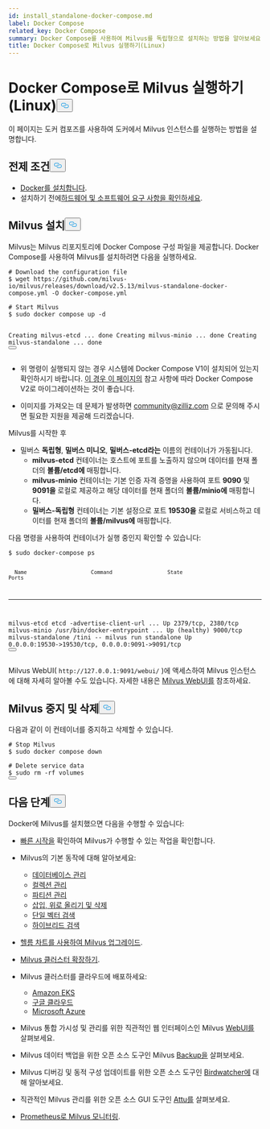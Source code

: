 ```yaml
---
id: install_standalone-docker-compose.md
label: Docker Compose
related_key: Docker Compose
summary: Docker Compose를 사용하여 Milvus를 독립형으로 설치하는 방법을 알아보세요.
title: Docker Compose로 Milvus 실행하기(Linux)
---
```


<h1 id="Run-Milvus-with-Docker-Compose-Linux" class="common-anchor-header">Docker Compose로 Milvus 실행하기(Linux)<button data-href="#Run-Milvus-with-Docker-Compose-Linux" class="anchor-icon" translate="no">
      <svg translate="no"
        aria-hidden="true"
        focusable="false"
        height="20"
        version="1.1"
        viewBox="0 0 16 16"
        width="16"
      >
        <path
          fill="#0092E4"
          fill-rule="evenodd"
          d="M4 9h1v1H4c-1.5 0-3-1.69-3-3.5S2.55 3 4 3h4c1.45 0 3 1.69 3 3.5 0 1.41-.91 2.72-2 3.25V8.59c.58-.45 1-1.27 1-2.09C10 5.22 8.98 4 8 4H4c-.98 0-2 1.22-2 2.5S3 9 4 9zm9-3h-1v1h1c1 0 2 1.22 2 2.5S13.98 12 13 12H9c-.98 0-2-1.22-2-2.5 0-.83.42-1.64 1-2.09V6.25c-1.09.53-2 1.84-2 3.25C6 11.31 7.55 13 9 13h4c1.45 0 3-1.69 3-3.5S14.5 6 13 6z"
        ></path>
      </svg>
    </button></h1><p>이 페이지는 도커 컴포즈를 사용하여 도커에서 Milvus 인스턴스를 실행하는 방법을 설명합니다.</p>
<h2 id="Prerequisites" class="common-anchor-header">전제 조건<button data-href="#Prerequisites" class="anchor-icon" translate="no">
      <svg translate="no"
        aria-hidden="true"
        focusable="false"
        height="20"
        version="1.1"
        viewBox="0 0 16 16"
        width="16"
      >
        <path
          fill="#0092E4"
          fill-rule="evenodd"
          d="M4 9h1v1H4c-1.5 0-3-1.69-3-3.5S2.55 3 4 3h4c1.45 0 3 1.69 3 3.5 0 1.41-.91 2.72-2 3.25V8.59c.58-.45 1-1.27 1-2.09C10 5.22 8.98 4 8 4H4c-.98 0-2 1.22-2 2.5S3 9 4 9zm9-3h-1v1h1c1 0 2 1.22 2 2.5S13.98 12 13 12H9c-.98 0-2-1.22-2-2.5 0-.83.42-1.64 1-2.09V6.25c-1.09.53-2 1.84-2 3.25C6 11.31 7.55 13 9 13h4c1.45 0 3-1.69 3-3.5S14.5 6 13 6z"
        ></path>
      </svg>
    </button></h2><ul>
<li><a href="https://docs.docker.com/get-docker/">Docker를 설치합니다</a>.</li>
<li>설치하기 전에<a href="/docs/ko/v2.5.x/prerequisite-docker.md">하드웨어 및 소프트웨어 요구 사항을 확인하세요</a>.</li>
</ul>
<h2 id="Install-Milvus" class="common-anchor-header">Milvus 설치<button data-href="#Install-Milvus" class="anchor-icon" translate="no">
      <svg translate="no"
        aria-hidden="true"
        focusable="false"
        height="20"
        version="1.1"
        viewBox="0 0 16 16"
        width="16"
      >
        <path
          fill="#0092E4"
          fill-rule="evenodd"
          d="M4 9h1v1H4c-1.5 0-3-1.69-3-3.5S2.55 3 4 3h4c1.45 0 3 1.69 3 3.5 0 1.41-.91 2.72-2 3.25V8.59c.58-.45 1-1.27 1-2.09C10 5.22 8.98 4 8 4H4c-.98 0-2 1.22-2 2.5S3 9 4 9zm9-3h-1v1h1c1 0 2 1.22 2 2.5S13.98 12 13 12H9c-.98 0-2-1.22-2-2.5 0-.83.42-1.64 1-2.09V6.25c-1.09.53-2 1.84-2 3.25C6 11.31 7.55 13 9 13h4c1.45 0 3-1.69 3-3.5S14.5 6 13 6z"
        ></path>
      </svg>
    </button></h2><p>Milvus는 Milvus 리포지토리에 Docker Compose 구성 파일을 제공합니다. Docker Compose를 사용하여 Milvus를 설치하려면 다음을 실행하세요.</p>
<pre><code translate="no" class="language-shell"><span class="hljs-meta prompt_"># </span><span class="language-bash">Download the configuration file</span>
<span class="hljs-meta prompt_">$ </span><span class="language-bash">wget https://github.com/milvus-io/milvus/releases/download/v2.5.13/milvus-standalone-docker-compose.yml -O docker-compose.yml</span>
<span class="hljs-meta prompt_">
# </span><span class="language-bash">Start Milvus</span>
<span class="hljs-meta prompt_">$ </span><span class="language-bash"><span class="hljs-built_in">sudo</span> docker compose up -d</span>

Creating milvus-etcd ... done
Creating milvus-minio ... done
Creating milvus-standalone ... done
<button class="copy-code-btn"></button></code></pre>

<div class="alert note">
<ul>
<li><p>위 명령이 실행되지 않는 경우 시스템에 Docker Compose V1이 설치되어 있는지 확인하시기 바랍니다. <a href="https://docs.docker.com/compose/">이 경우 이 페이지의</a> 참고 사항에 따라 Docker Compose V2로 마이그레이션하는 것이 좋습니다.</p></li>
<li><p>이미지를 가져오는 데 문제가 발생하면 <a href="mailto:community@zilliz.com">community@zilliz.com</a> 으로 문의해 주시면 필요한 지원을 제공해 드리겠습니다.</p></li>
</ul>
</div>
<p>Milvus를 시작한 후</p>
<ul>
<li>밀버스 <strong>독립형</strong>, <strong>밀버스 미니오</strong>, <strong>밀버스-etcd라는</strong> 이름의 컨테이너가 가동됩니다.<ul>
<li><strong>milvus-etcd</strong> 컨테이너는 호스트에 포트를 노출하지 않으며 데이터를 현재 폴더의 <strong>볼륨/etcd에</strong> 매핑합니다.</li>
<li><strong>milvus-minio</strong> 컨테이너는 기본 인증 자격 증명을 사용하여 포트 <strong>9090</strong> 및 <strong>9091을</strong> 로컬로 제공하고 해당 데이터를 현재 폴더의 <strong>볼륨/minio에</strong> 매핑합니다.</li>
<li><strong>밀버스-독립형</strong> 컨테이너는 기본 설정으로 포트 <strong>19530을</strong> 로컬로 서비스하고 데이터를 현재 폴더의 <strong>볼륨/milvus에</strong> 매핑합니다.</li>
</ul></li>
</ul>
<p>다음 명령을 사용하여 컨테이너가 실행 중인지 확인할 수 있습니다:</p>
<pre><code translate="no" class="language-shell"><span class="hljs-meta prompt_">$ </span><span class="language-bash"><span class="hljs-built_in">sudo</span> docker-compose ps</span>

      Name                     Command                  State                            Ports

---

milvus-etcd etcd -advertise-client-url ... Up 2379/tcp, 2380/tcp
milvus-minio /usr/bin/docker-entrypoint ... Up (healthy) 9000/tcp
milvus-standalone /tini -- milvus run standalone Up 0.0.0.0:19530-&gt;19530/tcp, 0.0.0.0:9091-&gt;9091/tcp
<button class="copy-code-btn"></button></code></pre>

<p>Milvus WebUI( <code translate="no">http://127.0.0.1:9091/webui/</code> )에 액세스하여 Milvus 인스턴스에 대해 자세히 알아볼 수도 있습니다. 자세한 내용은 <a href="/docs/ko/v2.5.x/milvus-webui.md">Milvus WebUI를</a> 참조하세요.</p>
<h2 id="Stop-and-delete-Milvus" class="common-anchor-header">Milvus 중지 및 삭제<button data-href="#Stop-and-delete-Milvus" class="anchor-icon" translate="no">
      <svg translate="no"
        aria-hidden="true"
        focusable="false"
        height="20"
        version="1.1"
        viewBox="0 0 16 16"
        width="16"
      >
        <path
          fill="#0092E4"
          fill-rule="evenodd"
          d="M4 9h1v1H4c-1.5 0-3-1.69-3-3.5S2.55 3 4 3h4c1.45 0 3 1.69 3 3.5 0 1.41-.91 2.72-2 3.25V8.59c.58-.45 1-1.27 1-2.09C10 5.22 8.98 4 8 4H4c-.98 0-2 1.22-2 2.5S3 9 4 9zm9-3h-1v1h1c1 0 2 1.22 2 2.5S13.98 12 13 12H9c-.98 0-2-1.22-2-2.5 0-.83.42-1.64 1-2.09V6.25c-1.09.53-2 1.84-2 3.25C6 11.31 7.55 13 9 13h4c1.45 0 3-1.69 3-3.5S14.5 6 13 6z"
        ></path>
      </svg>
    </button></h2><p>다음과 같이 이 컨테이너를 중지하고 삭제할 수 있습니다.</p>
<pre><code translate="no" class="language-shell"><span class="hljs-meta prompt_"># </span><span class="language-bash">Stop Milvus</span>
<span class="hljs-meta prompt_">$ </span><span class="language-bash"><span class="hljs-built_in">sudo</span> docker compose down</span>
<span class="hljs-meta prompt_">
# </span><span class="language-bash">Delete service data</span>
<span class="hljs-meta prompt_">$ </span><span class="language-bash"><span class="hljs-built_in">sudo</span> <span class="hljs-built_in">rm</span> -rf volumes</span>
<button class="copy-code-btn"></button></code></pre>
<h2 id="Whats-next" class="common-anchor-header">다음 단계<button data-href="#Whats-next" class="anchor-icon" translate="no">
      <svg translate="no"
        aria-hidden="true"
        focusable="false"
        height="20"
        version="1.1"
        viewBox="0 0 16 16"
        width="16"
      >
        <path
          fill="#0092E4"
          fill-rule="evenodd"
          d="M4 9h1v1H4c-1.5 0-3-1.69-3-3.5S2.55 3 4 3h4c1.45 0 3 1.69 3 3.5 0 1.41-.91 2.72-2 3.25V8.59c.58-.45 1-1.27 1-2.09C10 5.22 8.98 4 8 4H4c-.98 0-2 1.22-2 2.5S3 9 4 9zm9-3h-1v1h1c1 0 2 1.22 2 2.5S13.98 12 13 12H9c-.98 0-2-1.22-2-2.5 0-.83.42-1.64 1-2.09V6.25c-1.09.53-2 1.84-2 3.25C6 11.31 7.55 13 9 13h4c1.45 0 3-1.69 3-3.5S14.5 6 13 6z"
        ></path>
      </svg>
    </button></h2><p>Docker에 Milvus를 설치했으면 다음을 수행할 수 있습니다:</p>
<ul>
<li><p><a href="/docs/ko/v2.5.x/quickstart.md">빠른 시작을</a> 확인하여 Milvus가 수행할 수 있는 작업을 확인합니다.</p></li>
<li><p>Milvus의 기본 동작에 대해 알아보세요:</p>
<ul>
<li><a href="/docs/ko/v2.5.x/manage_databases.md">데이터베이스 관리</a></li>
<li><a href="/docs/ko/v2.5.x/manage-collections.md">컬렉션 관리</a></li>
<li><a href="/docs/ko/v2.5.x/manage-partitions.md">파티션 관리</a></li>
<li><a href="/docs/ko/v2.5.x/insert-update-delete.md">삽입, 위로 올리기 및 삭제</a></li>
<li><a href="/docs/ko/v2.5.x/single-vector-search.md">단일 벡터 검색</a></li>
<li><a href="/docs/ko/v2.5.x/multi-vector-search.md">하이브리드 검색</a></li>
</ul></li>
<li><p><a href="/docs/ko/v2.5.x/upgrade_milvus_cluster-helm.md">헬름 차트를 사용하여 Milvus 업그레이드</a>.</p></li>
<li><p><a href="/docs/ko/v2.5.x/scaleout.md">Milvus 클러스터 확장하기</a>.</p></li>
<li><p>Milvus 클러스터를 클라우드에 배포하세요:</p>
<ul>
<li><a href="/docs/ko/v2.5.x/eks.md">Amazon EKS</a></li>
<li><a href="/docs/ko/v2.5.x/gcp.md">구글 클라우드</a></li>
<li><a href="/docs/ko/v2.5.x/azure.md">Microsoft Azure</a></li>
</ul></li>
<li><p>Milvus 통합 가시성 및 관리를 위한 직관적인 웹 인터페이스인 Milvus <a href="/docs/ko/v2.5.x/milvus-webui.md">WebUI를</a> 살펴보세요.</p></li>
<li><p>Milvus 데이터 백업을 위한 오픈 소스 도구인 Milvus <a href="/docs/ko/v2.5.x/milvus_backup_overview.md">Backup을</a> 살펴보세요.</p></li>
<li><p>Milvus 디버깅 및 동적 구성 업데이트를 위한 오픈 소스 도구인 <a href="/docs/ko/v2.5.x/birdwatcher_overview.md">Birdwatcher에</a> 대해 알아보세요.</p></li>
<li><p>직관적인 Milvus 관리를 위한 오픈 소스 GUI 도구인 <a href="https://github.com/zilliztech/attu">Attu를</a> 살펴보세요.</p></li>
<li><p><a href="/docs/ko/v2.5.x/monitor.md">Prometheus로 Milvus 모니터링</a>.</p></li>
</ul>
